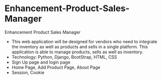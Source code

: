 # Enhancement-Product-Sales-Manager
Enhancement Product Sales Manager

-  This web application will be designed for vendors who need to integrate the inventory as well as products and sells in a single platform. This application is 
   able to manage products, sells as well as inventory.
-  Technology:  Python, Django, BootStrap, HTML, CSS
-   Sign Up page and login page
-   Home Page, Add Product Page, About Page
-   Session, Cookie 
